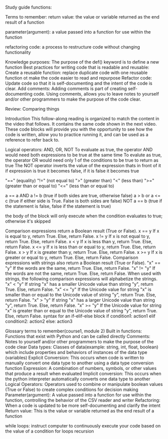 Study guide functions: 

Terms to remember: 
return value: the value or variable returned as the end result of a function

parameter(argument): a value passed into a function for use within the function

refactoring code: a process to restructure code without changing functionality


Knowledge purposes:
The purpose of the def() keyword is to define a new function
Best practices for writing code that is readable and reusable: 
Create a reusable function: replace duplicate code with one reusable function ot make the code easier to read and repurpose
Refactor code: Update code so that it is self-documenting and the intent of the code is clear.
Add comments: Adding comments is part of creating self-documenting code. Using comments, allows you to leave notes to yourself and/or other programmers to make the purpose of the code clear. 


Review: Comparing things

Introduction
This follow-along reading is organized to match the content in the video that follows. It contains the same code shown in the next video. These code blocks will provide you with the opportunity to see how the code is written, allow you to practice running it, and can be used as a reference to refer back to. 

Logical operators: AND, OR, NOT
To evaluate as true, the operator AND would need both expressions to be true at the same time
To evalute as true, the operator OR would need only 1 of the conditions to be true to return as true
The NOT operator inverts the value of the expression thats in front of it
if expression is true it becomes false, if it is false it becomes true

"==" (equality)
"!=" (not equal to) 
">" (greater than)
"<" (less than)
">=" (greater than or equal to)
"<=" (less than or equal to) 

a == a AND a != b (true if both sides are true, otherwise false)
a > b or a <= c (true if either side is True. False is both sides are false)
NOT a == b (true if the statement is false, false if the statement is true) 

the body of the block will only execute when the condition evaluates to true; otherwise it's skipped

Comparison expressions return a Boolean result (True or False). 
x == y        If x is equal to y, return True. Else, return False.
x != y         If x is not equal to y, return True. Else, return False.
x < y          If x is less than y, return True. Else, return False.
x <= y        If x is less than or equal to y, return True. Else, return False.
x > y          If x is greater than y, return True. Else, return False.
x >= y        If x is greater or equal to y, return True. Else, return False.
Comparison expressions with strings also return a Boolean result (True or False).
"x" == "y"  If the words are the same, return True. Else, return False.
"x" != "y"   If the words are not the same, return True. Else, return False.
When used with strings, the following comparison expressions will alphabetize the strings.
"x" < "y"   	If string "x"  has a smaller Unicode value than string "y", return True.  Else, return False.
"x" <= "y" 	If the Unicode value for string "x" is smaller than or equal to the Unicode value of string "y", return True. Else, return False.
"x" > "y"    	If string "x" has a larger Unicode value than string "y", return True. Else, return False.
"x" >= "y"  	If the Unicode value for string "x" is greater than or equal to the Unicode value of string "y", return True. Else, return False.
syntax for an if-elif-else block
if condition1: 
    action1
elif condition2: 
    action2
else:
    action3

Glossary terms to remember(course1, module 2) 
Built in functions: Functions that exist with Python and can be called directly
Comments: Notes to yourself and/or other programmers to make the purpose of the code clear
Data types: Classes of data(example: string, int, float, boolean) which include properties and behaviors of instances of the data type (variables)
Explicit Conversion: This occurs when code is written to manually convert one data type to another using a data type conversion function
Expression: A combination of numbers, symbols, or other values that produce a result when evaluated
Implicit conversion: This occurs when the python interpreter automatically converts one data type to another
Logical Operators: Operators used to combine or manipulate boolean values (True or False) to create complex conditions for decision making
Parameter(argument): A value passed into a function for use within the function, controlling the behavior of the CSV reader and writer
Refactoring: When a code is updated to be more self-documenting and clarify the intent
Return value: This is the value or variable returned as the end result of a function

while loops: instruct computer to continuously execute your code based on the value of a condition
for loops
recursion



